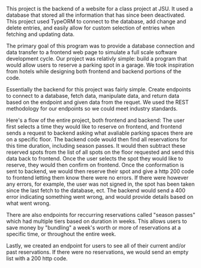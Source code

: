 This project is the backend of a website for a class project at JSU. It used a database that stored all the information that has since been deactivated. This project used TypeORM to connect to the database, add change and delete entries, and easily allow for custom selection of entries when fetching and updating data. 

The primary goal of this program was to provide a database connection and data transfer to a frontend web page to simulate a full scale software development cycle. Our project was relativly simple: build a program that would allow users to reserve a parking spot in a garage. We took inspiration from hotels while designing both frontend and backend portions of the code.

Essentially the backend for this project was fairly simple. Create endpoints to connect to a database, fetch data, manipulate data, and return data based on the endpoint and given data from the requet. We used the REST methodology for our endpoints so we could meet industry standards.

Here's a flow of the entire project, both frontend and backend:
The user first selects a time they would like to reserve on frontend, and frontend sends a request to backend asking what avaliable parking spaces there are on a specific floor. The backend code would then find all reservations for this time duration, including season passes. It would then subtract these reserved spots from the list of all spots on the floor requested and send this data back to frontend. Once the user selects the spot they would like to reserve, they would then confirm on frontend. Once the conformation is sent to backend, we would then reserve their spot and give a http 200 code to frontend letting them know there were no errors. If there were however any errors, for example, the user was not signed in, the spot has been taken since the last fetch to the database, ect. The backend would send a 400 error indicating something went wrong, and would provide details based on what went wrong.

There are also endpoints for reccurring reservations called "season passes" which had multiple tiers based on duration in weeks. This allows users to save money by "bundling" a week's worth or more of reservations at a specific time, or throughout the entire week.

Lastly, we created an endpoint for users to see all of their current and/or past reservations. If there were no reservations, we would send an empty list with a 200 http code.
